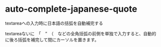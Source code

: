 # auto-complete-japanese-quote
textareaへの入力時に日本語の括弧を自動補完する

textareaないに　「　”　（　などの全角括弧の前側を単独で入力すると、自動的に後ろ括弧を補完して間にカーソルを置きます。
